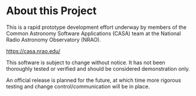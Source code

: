 # About this Project
This is a rapid prototype development effort underway by members of the Common Astronomy Software Applications 
(CASA) team at the National Radio Astronomy Observatory (NRAO).  
  
https://casa.nrao.edu/

This software is subject to change without notice. It has not been thoroughly tested or verified and should be
considered demonstration only.

An official release is planned for the future, at which time more rigorous testing and 
change control/communication will be in place.

